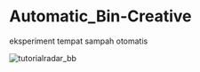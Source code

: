 # Automatic_Bin-Creative
eksperiment tempat sampah otomatis

![tutorialradar_bb](https://user-images.githubusercontent.com/49284230/107842822-b1f6f180-6df8-11eb-9032-424ea7004ae4.png)
